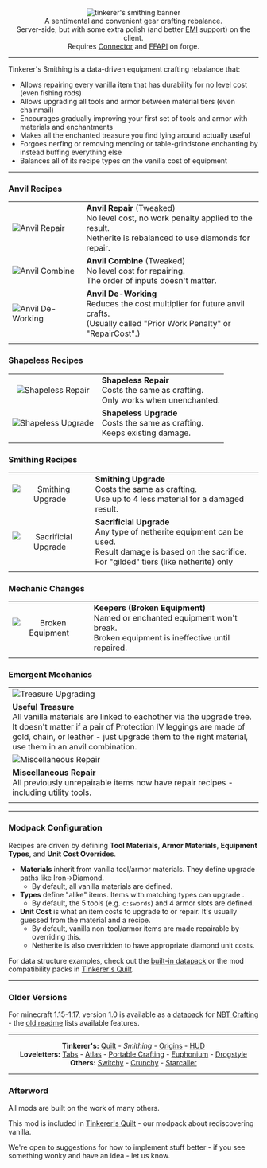 <!--suppress HtmlDeprecatedTag, XmlDeprecatedElement -->
<center><img alt="tinkerer's smithing banner" src="https://cdn.modrinth.com/data/RhVpNN5O/images/a6122977eb9e1e1113a567f0e422c16960f8feaa.png" /><br/>
A sentimental and convenient gear crafting rebalance.<br/>
Server-side, but with some extra polish (and better <a href="https://modrinth.com/mod/emi">EMI</a> support) on the client.<br/>
Requires <a href="https://modrinth.com/mod/connector">Connector</a> and <a href="https://modrinth.com/mod/forgified-fabric-api">FFAPI</a> on forge.<br/>
</center>

---

Tinkerer's Smithing is a data-driven equipment crafting rebalance that:

- Allows repairing every vanilla item that has durability for no level cost (even fishing rods)
- Allows upgrading all tools and armor between material tiers (even chainmail)
- Encourages gradually improving your first set of tools and armor with materials and enchantments
- Makes all the enchanted treasure you find lying around actually useful
- Forgoes nerfing or removing mending or table-grindstone enchanting by instead buffing everything else
- Balances all of its recipe types on the vanilla cost of equipment

---

### Anvil Recipes

|                                                                                                                 |                                                                                                                                                     |
|-----------------------------------------------------------------------------------------------------------------|-----------------------------------------------------------------------------------------------------------------------------------------------------|
| ![Anvil Repair](https://cdn.modrinth.com/data/RhVpNN5O/images/f7ff03dbd4891e48f3fc31fcf8f2d013e802a34e.png)     | **Anvil Repair** (Tweaked)<br/> No level cost, no work penalty applied to the result.<br/> Netherite is rebalanced to use diamonds for repair.<br/> |
| ![Anvil Combine](https://cdn.modrinth.com/data/RhVpNN5O/images/e399470dd0d196aa877e7ff824620a2fed7d347d.png)    | **Anvil Combine** (Tweaked)<br/> No level cost for repairing.<br/> The order of inputs doesn't matter.<br/>                                         |
| ![Anvil De-Working](https://cdn.modrinth.com/data/RhVpNN5O/images/d51392e925b080a728e3fa49aaaf195cc1c55644.png) | **Anvil De-Working**<br/> Reduces the cost multiplier for future anvil crafts.<br/> (Usually called "Prior Work Penalty" or "RepairCost".)<br/>     |
|                                                                                                                 |                                                                                                                                                     |

### Shapeless Recipes

|                                                                                                                  |                                                                                              |
|:----------------------------------------------------------------------------------------------------------------:|----------------------------------------------------------------------------------------------|
| ![Shapeless Repair](https://cdn.modrinth.com/data/RhVpNN5O/images/1473dac04d7165f42200c1d14c4e9dbe146084f3.gif)  | **Shapeless Repair**<br/> Costs the same as crafting.<br/> Only works when unenchanted.<br/> |
| ![Shapeless Upgrade](https://cdn.modrinth.com/data/RhVpNN5O/images/35b23288618b4196a2c163de9d961779707f96f0.png) | **Shapeless Upgrade**<br/> Costs the same as crafting.<br/> Keeps existing damage.<br/>      |
|                                                                                                                  |                                                                                              |

### Smithing Recipes

|                                                                                                                    |                                                                                                                                                                       |
|:------------------------------------------------------------------------------------------------------------------:|-----------------------------------------------------------------------------------------------------------------------------------------------------------------------|
|  ![Smithing Upgrade](https://cdn.modrinth.com/data/RhVpNN5O/images/0b3eb56aad09e5ec7bac7017541b8d244e534449.gif)   | **Smithing Upgrade**<br/> Costs the same as crafting.<br/> Use up to 4 less material for a damaged result.<br/>                                                       |
| ![Sacrificial Upgrade](https://cdn.modrinth.com/data/RhVpNN5O/images/c280850dbf642ca662523b5aa3fa0a58b7424566.png) | **Sacrificial Upgrade**<br/> Any type of netherite equipment can be used.<br/> Result damage is based on the sacrifice.<br/> For "gilded" tiers (like netherite) only |
|                                                                                                                    |                                                                                                                                                                       |

### Mechanic Changes

|                                                                                                                 |                                                                                                                                         |
|:---------------------------------------------------------------------------------------------------------------:|-----------------------------------------------------------------------------------------------------------------------------------------|
| ![Broken Equipment](https://cdn.modrinth.com/data/RhVpNN5O/images/5a0f3230a213433f2bf8d53e4833aaea8d6bcac1.png) | **Keepers (Broken Equipment)**<br/> Named or enchanted equipment won't break.<br/> Broken equipment is ineffective until repaired.<br/> |
|                                                                                                                 |                                                                                                                                         |

### Emergent Mechanics

|                                                                                                                                                                                                                                                                               |
|-------------------------------------------------------------------------------------------------------------------------------------------------------------------------------------------------------------------------------------------------------------------------------|
| ![Treasure Upgrading](https://cdn.modrinth.com/data/RhVpNN5O/images/aed8e9f96c645eb5dc2a608f624ca8742e4545fc.png)                                                                                                                                                             |
| **Useful Treasure**<br/> All vanilla materials are linked to eachother via the upgrade tree.<br/> It doesn't matter if a pair of Protection IV leggings are made of gold, chain, or leather - just upgrade them to the right material, use them in an anvil combination.<br/> |
| ![Miscellaneous Repair](https://cdn.modrinth.com/data/RhVpNN5O/images/cbaab6458d13eb934ab237855af8c6a99c063c71.png)                                                                                                                                                           |
| **Miscellaneous Repair**<br/> All previously unrepairable items now have repair recipes - including utility tools.                                                                                                                                                            |
|                                                                                                                                                                                                                                                                               |

---

### Modpack Configuration

Recipes are driven by defining **Tool Materials**, **Armor Materials**, **Equipment Types**, and **Unit Cost Overrides**.

- **Materials** inherit from vanilla tool/armor materials. They define upgrade paths like Iron->Diamond.
    - By default, all vanilla materials are defined.
- **Types** define "alike" items. Items with matching types can upgrade .
    - By default, the 5 tools (e.g. `c:swords`) and 4 armor slots are defined.
- **Unit Cost** is what an item costs to upgrade to or repair. It's usually guessed from the material and a recipe.
    - By default, vanilla non-tool/armor items are made repairable by overriding this.
    - Netherite is also overridden to have appropriate diamond unit costs.

For data structure examples, check out the [built-in datapack](https://github.com/sisby-folk/tinkerers-smithing/tree/1.19/src/main/resources/data/minecraft) or the mod compatibility packs in [Tinkerer's Quilt](https://github.com/sisby-folk/tinkerers-quilt/tree/1.19_modded/resources/datapacks).

---

### Older Versions

For minecraft 1.15-1.17, version 1.0 is available as a [datapack](https://download-directory.github.io/?url=https://github.com/sisby-folk/tinkerers-smithing/tree/nbtc2/src/main/resources) for [NBT Crafting](https://modrinth.com/mod/nbt-crafting) - the [old readme](https://github.com/sisby-folk/tinkerers-smithing/blob/nbtc2-experiments/README.md) lists available features.

---

<center>
<b>Tinkerer's:</b> <a href="https://modrinth.com/modpack/tinkerers-quilt">Quilt</a> - <i>Smithing</i> - <a href="https://modrinth.com/mod/origins-minus">Origins</a> - <a href="https://modrinth.com/mod/picohud">HUD</a><br/>
<b>Loveletters:</b> <a href="https://modrinth.com/mod/inventory-tabs">Tabs</a> - <a href="https://modrinth.com/mod/antique-atlas-4">Atlas</a> - <a href="https://modrinth.com/mod/portable-crafting">Portable Crafting</a> - <a href="https://modrinth.com/mod/euphonium">Euphonium</a> - <a href="https://modrinth.com/mod/drogstyle">Drogstyle</a><br/>
<b>Others:</b> <a href="https://modrinth.com/mod/switchy">Switchy</a> - <a href="https://modrinth.com/mod/crunchy-crunchy-advancements">Crunchy</a> - <a href="https://modrinth.com/mod/starcaller">Starcaller</a><br/>
</center>

---

### Afterword

All mods are built on the work of many others.

This mod is included in [Tinkerer's Quilt](https://modrinth.com/modpack/tinkerers-quilt) - our modpack about rediscovering vanilla.

We're open to suggestions for how to implement stuff better - if you see something wonky and have an idea - let us know.
